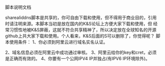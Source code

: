 脚本说明文档
   
sharealiddns脚本是共享的，你可自由下载和使用，但不得用于商业目的，引用时请注明来源。本脚本当初是放在国内的K&S论坛上方便大家下载和使用，但
经常习惯性地被K&S屏蔽，这就不符合共享精神了，所以决定放在全球知名的开源github上共大家下载和使用。个人看来，K&S后面的S可以删除了，你觉得呢？
脚本使用条件：
1、你必须到阿里云进行域名实名认证。

2、域名信息必须在阿里云中成功通过审核。
3、阿里云给你的key和cret，必须是正确而有效的。
4、你要有一个公网IPV4 IP并独占(有IPV6 IP环境除外)。

